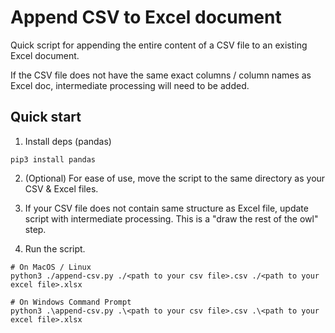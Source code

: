 # Append CSV to Excel document

Quick script for appending the entire content of a CSV file to an existing Excel document.

If the CSV file does not have the same exact columns / column names as Excel doc, intermediate processing will need to be added.


## Quick start

1. Install deps (pandas)
```
pip3 install pandas
```

2. (Optional) For ease of use, move the script to the same directory as your CSV & Excel files.

3. If your CSV file does not contain same structure as Excel file, update script with intermediate processing.
This is a "draw the rest of the owl" step.

4. Run the script.
```
# On MacOS / Linux
python3 ./append-csv.py ./<path to your csv file>.csv ./<path to your excel file>.xlsx
```

```
# On Windows Command Prompt
python3 .\append-csv.py .\<path to your csv file>.csv .\<path to your excel file>.xlsx
```

